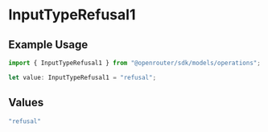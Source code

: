 # InputTypeRefusal1

## Example Usage

```typescript
import { InputTypeRefusal1 } from "@openrouter/sdk/models/operations";

let value: InputTypeRefusal1 = "refusal";
```

## Values

```typescript
"refusal"
```